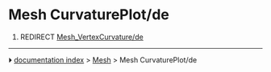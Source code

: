 # Mesh CurvaturePlot/de
1.  REDIRECT [Mesh_VertexCurvature/de](Mesh_VertexCurvature/de.md)



---
⏵ [documentation index](../README.md) > [Mesh](Mesh_Workbench.md) > Mesh CurvaturePlot/de
